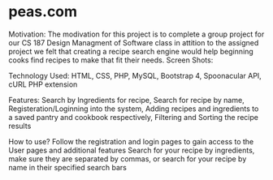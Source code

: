 # peas.com
Motivation:
The modivation for this project is to complete a group project for our CS 187 Design Managment of Software class in attition to the assigned project we felt that creating a recipe search engine would help beginning cooks find recipes to make that fit their needs. 
Screen Shots:

Technology Used:
HTML, CSS, PHP, MySQL, Bootstrap 4, Spoonacular API, cURL PHP extension

Features:
Search by Ingredients for recipe, Search for recipe by name, Registeration/Loginning into the system, Adding recipes and ingredients to a saved pantry and cookbook respectively, Filtering and Sorting the recipe results 

How to use?
Follow the registration and login pages to gain access to the User pages and additional features
Search for your recipe by ingredients, make sure they are separated by commas, or search for your recipe by name in their specified search bars
